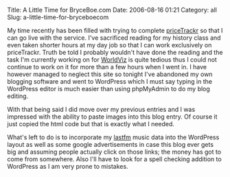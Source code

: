 Title: A Little Time for BryceBoe.com
Date: 2006-08-16 01:21
Category: all
Slug: a-little-time-for-bryceboecom

My time recently has been filled with trying to complete [priceTrackr][]
so that I can go live with the service. I've sacrificed reading for my
history class and even taken shorter hours at my day job so that I can
work exclusively on priceTrackr. Truth be told I probably wouldn't have
done the reading and the task I'm currently working on for [WorldViz][]
is quite tedious thus I could not continue to work on it for more than a
few hours when I went in. I have however managed to neglect this site so
tonight I've abandoned my own blogging software and went to WordPress
which I must say typing in the WordPress editor is much easier than
using phpMyAdmin to do my blog editing.

With that being said I did move over my previous entries and I was
impressed with the ability to paste images into this blog entry. Of
course it just copied the html code but that is exactly what I needed.

What's left to do is to incorporate my [lastfm][] music data into the
WordPress layout as well as some google advertisements in case this blog
ever gets big and assuming people actually click on those links; the
money has got to come from somewhere. Also I'll have to look for a spell
checking addition to WordPress as I am very prone to mistakes.

  [priceTrackr]: http://www.pricetrackr.com
  [WorldViz]: http://www.worldviz.com
  [lastfm]: http://www.last.fm/user/bbzbryce/

